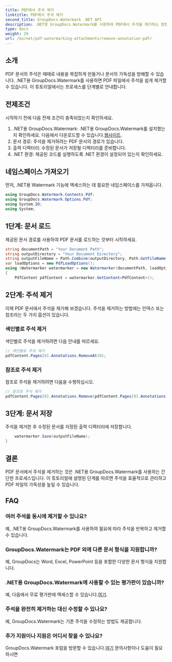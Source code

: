 ```yaml
---
title: PDF에서 주석 제거
linktitle: PDF에서 주석 제거
second_title: GroupDocs.Watermark .NET API
description: .NET용 GroupDocs.Watermark를 사용하여 PDF에서 주석을 제거하는 방법을 알아보세요. 손쉽게 문서 가독성을 향상하세요.
type: docs
weight: 29
url: /ko/net/pdf-watermarking-attachments/remove-annotation-pdf/
---
```

## 소개
PDF 문서의 주석은 때때로 내용을 복잡하게 만들거나 문서의 가독성을 방해할 수 있습니다. .NET용 GroupDocs.Watermark를 사용하면 PDF 파일에서 주석을 쉽게 제거할 수 있습니다. 이 튜토리얼에서는 프로세스를 단계별로 안내합니다.
## 전제조건
시작하기 전에 다음 전제 조건이 충족되었는지 확인하세요.
1.  .NET용 GroupDocs.Watermark: .NET용 GroupDocs.Watermark를 설치했는지 확인하세요. 다음에서 다운로드할 수 있습니다.[웹사이트](https://releases.groupdocs.com/Watermark/net/).
2. 문서 경로: 주석을 제거하려는 PDF 문서의 경로가 있습니다.
3. 출력 디렉터리: 수정된 문서가 저장될 디렉터리를 준비합니다.
4. .NET 환경: 제공된 코드를 실행하도록 .NET 환경이 설정되어 있는지 확인하세요.

## 네임스페이스 가져오기
먼저, .NET용 Watermark 기능에 액세스하는 데 필요한 네임스페이스를 가져옵니다.
```csharp
using GroupDocs.Watermark.Contents.Pdf;
using GroupDocs.Watermark.Options.Pdf;
using System.IO;
using System;
```
## 1단계: 문서 로드
제공된 문서 경로를 사용하여 PDF 문서를 로드하는 것부터 시작하세요.
```csharp
string documentPath = "Your Document Path";
string outputDirectory = "Your Document Directory";
string outputFileName = Path.Combine(outputDirectory, Path.GetFileName(documentPath));
var loadOptions = new PdfLoadOptions();
using (Watermarker watermarker = new Watermarker(documentPath, loadOptions))
{
    PdfContent pdfContent = watermarker.GetContent<PdfContent>();
```
## 2단계: 주석 제거
이제 PDF 문서에서 주석을 제거해 보겠습니다. 주석을 제거하는 방법에는 인덱스 또는 참조라는 두 가지 옵션이 있습니다.
### 색인별로 주석 제거
색인별로 주석을 제거하려면 다음 안내를 따르세요.
```csharp
// 색인별로 주석 제거
pdfContent.Pages[0].Annotations.RemoveAt(0);
```
### 참조로 주석 제거
참조로 주석을 제거하려면 다음을 수행하십시오.
```csharp
// 참조로 주석 제거
pdfContent.Pages[0].Annotations.Remove(pdfContent.Pages[0].Annotations[0]);
```
## 3단계: 문서 저장
주석을 제거한 후 수정된 문서를 지정된 출력 디렉터리에 저장합니다.
```csharp
    watermarker.Save(outputFileName);
}
```

## 결론
PDF 문서에서 주석을 제거하는 것은 .NET용 GroupDocs.Watermark를 사용하는 간단한 프로세스입니다. 이 튜토리얼에 설명된 단계를 따르면 주석을 효율적으로 관리하고 PDF 파일의 가독성을 높일 수 있습니다.
## FAQ
### 여러 주석을 동시에 제거할 수 있나요?
예, .NET용 GroupDocs.Watermark를 사용하여 필요에 따라 주석을 반복하고 제거할 수 있습니다.
### GroupDocs.Watermark는 PDF 외에 다른 문서 형식을 지원합니까?
예, GroupDocs는 Word, Excel, PowerPoint 등을 포함한 다양한 문서 형식을 지원합니다.
### .NET용 GroupDocs.Watermark에 사용할 수 있는 평가판이 있습니까?
 예, 다음에서 무료 평가판에 액세스할 수 있습니다.[여기](https://releases.groupdocs.com/).
### 주석을 완전히 제거하는 대신 수정할 수 있나요?
예, GroupDocs.Watermark는 기존 주석을 수정하는 방법도 제공합니다.
### 추가 지원이나 지원은 어디서 찾을 수 있나요?
 GroupDocs.Watermark 포럼을 방문할 수 있습니다.[여기](https://forum.groupdocs.com/c/watermark/19) 문의사항이나 도움이 필요하시면
